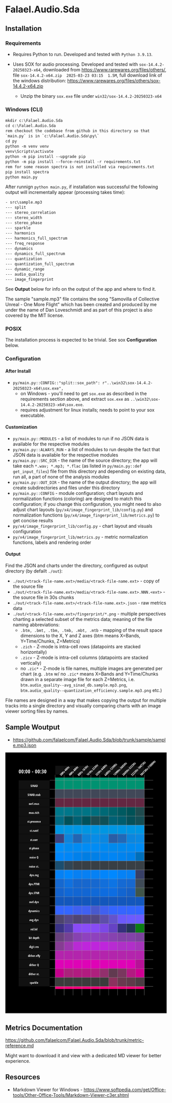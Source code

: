 # Falael.Audio.Sda

## Installation

### Requirements

- Requires Python to run. Developed and tested with `Python 3.9.13`.

- Uses SOX for audio processing. Developed and tested with `sox-14.4.2-20250323-x64`, downloaded from https://www.rarewares.org/files/others/, file `sox-14.4.2-x64.zip  2025-03-23 03:15  1.5M`, full download link of the windows distribution: https://www.rarewares.org/files/others/sox-14.4.2-x64.zip
	- Unzip the binary `sox.exe` file under `win32/sox-14.4.2-20250323-x64`

### Windows (CLI)
```
mkdir c:\Falael.Audio.Sda
cd c:\Falael.Audio.Sda
rem checkout the codebase from github in this directory so that `main.py` is in `c:\Falael.Audio.Sda\py\`
cd py
python -m venv venv
venv\Scripts\activate
python -m pip install --upgrade pip
python -m pip install --force-reinstall -r requirements.txt
rem for some reason spectra is not installed via requirements.txt
pip install spectra
python main.py
```

After runnign `python main.py`, if installation was successful the following output will incrementally appear (processing takes time):

```
- src\sample.mp3
--- split
--- stereo_correlation
--- stereo_width
--- stereo_phase
--- sparkle
--- harmonics
--- harmonics_full_spectrum
--- freq_response
--- dynamics
--- dynamics_full_spectrum
--- quantization
--- quantization_full_spectrum
--- dynamic_range
--- audio_quality
--- image_fingerprint
```

See __Output__ below for info on the output of the app and where to find it.

The sample "sample.mp3" file contains the song "Samovilla of Collective Unreal - One More Flight" which has been created and produced by me under the name of Dan Loveschmidt and as part of this project is also covered by the MIT license.

### POSIX

The installation process is expected to be trivial. See sox __Configuration__ below.

### Configuration

#### After Install

- `py/main.py::CONFIG::"split::sox_path": r"..\win32\sox-14.4.2-20250323-x64\sox.exe",` 
	- on Windows - you'll need to get `sox.exe` as described in the requirements section above, and extract `sox.exe` as `..\win32\sox-14.4.2-20250323-x64\sox.exe`.
	- requires adjustment for linux installs; needs to point to your sox executable.

#### Customization

- `py/main.py::MODULES` - a list of modules to run if no JSON data is available for the respective modules
- `py/main.py::ALWAYS_RUN` - a list of modules to run despite the fact that JSON data is available for the respective modules
- `py/main.py::SRC_DIR` -  the name of the source directory; the app will take each `*.wav; *.mp3; *.flac` (as listed in `py/main.py::def get_input_files`) file from this directory and depending on existing data, run all, a part of none of the analysis modules
- `py/main.py::OUT_DIR` -  the name of the output directory; the app will create subdirectories and files under this directory
- `py/main.py::CONFIG` -  module configuration; chart layouts and normalization functions (coloring) are designed to match this configuration; if you change this configuration, you might need to also adjust chart layouts (`py/x4/image_fingerprint_lib/config.py`) and normalization functions (`py/x4/image_fingerprint_lib/metrics.py`) to get concise results
- `py/x4/image_fingerprint_lib/config.py` - chart layout and visuals configuration
- `py/x4/image_fingerprint_lib/metrics.py` - metric normalization functions, labels and rendering order

#### Output

Find the JSON and charts under the directory, configured as output directory (by defailt `./out`):

- `./out/<track-file-name.ext>/media/<track-file-name.ext>` - copy of the source file
- `./out/<track-file-name.ext>/media/<track-file-name.ext>.NNN.<ext>` - the source file in 30s chunks
- `./out/<track-file-name.ext>/<track-file-name.ext>.json` - raw metrics data
- `./out/<track-file-name.ext>/fingerprint/*.png` - multiple perspectives charting a selected subset of the metrics data; meaning of the file naming abbreviations:
	- `.btm, .bmt, .tbm, .tmb, .mbt, .mtb` - mapping of the result space dimensions to the X, Y and Z axes (btm means X=Bands, Y=Time/Chunks, Z=Metrics)
	- `.zich` - Z-mode is intra-cell rows (datapoints are stacked horizontally)
	- `.zicv` - Z-mode is intra-cell columns (datapoints are stacked vertically)
	- no `.zic*` - Z-mode is file names, multiple images are generated per chart (e.g. `.btm` w/ no `.zic*` means X=Bands and Y=Time/Chunks drawn in a separate image file for each Z=Metrics, i.e. `btm.audio_quality--avg_sinad_db.sample.mp3.png`, `btm.audio_quality--quantization_efficiency.sample.mp3.png` etc.)
	
File names are designed in a way that makes copying the output for multiple tracks into a single directory and visually comparing charts with an image viewer sorting files by names.

## Sample Woutput

- https://github.com/falaelcom/Falael.Audio.Sda/blob/trunk/sample/sample.mp3.json

![bmt.00.00 - 00.30.sample.mp3.png](https://github.com/falaelcom/Falael.Audio.Sda/blob/trunk/sample/fingerprint/bmt.00.00%20-%2000.30.sample.mp3.png)

## Metrics Documentation

https://github.com/falaelcom/Falael.Audio.Sda/blob/trunk/metric-reference.md

Might want to download it and view with a dedicated MD viewer for better experience.

## Resources

- Markdown Viewer for Windows - https://www.softpedia.com/get/Office-tools/Other-Office-Tools/Markdown-Viewer-c3er.shtml

